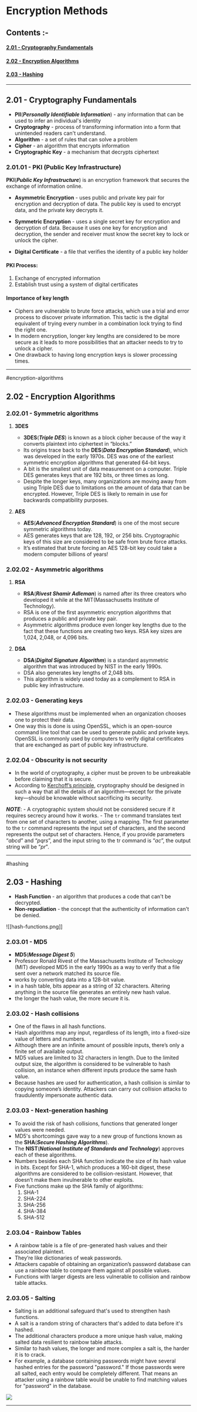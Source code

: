 
# Encryption Methods

## Contents :-

#### [2.01 - Cryptography Fundamentals](#201---cryptography-fundamentals)
#### [2.02 - Encryption Algorithms](#202---encryption-algorithms)
#### [2.03 - Hashing](#203---hashing)

---

## 2.01 - Cryptography Fundamentals

- **PII**(***Personally Identifiable Information***) - any information that can be used to infer an individual's identity
- **Cryptography** - process of transforming information into a form that unintended readers can't understand.
- **Algorithm** - a set of rules that can solve a problem
- **Cipher** - an algorithm that encrypts information
- **Cryptographic Key** - a mechanism that decrypts ciphertext

### 2.01.01 - PKI (Public Key Infrastructure)

**PKI**(***Public Key Infrastructure***) is an encryption framework that secures the exchange of information online.

- **Asymmetric Encryption** - uses public and private key pair for encryption and decryption of data. The public key is used to encrypt data, and the private key decrypts it.

- **Symmetric Encryption** - uses a single secret key for encryption and decryption of data. Because it uses one key for encryption and decryption, the sender and receiver must know the secret key to lock or unlock the cipher.

- **Digital Certificate** - a file that verifies the identity of a public key holder

#### PKI Process:

1. Exchange of encrypted information 
2. Establish trust using a system of digital certificates

#### Importance of key length

- Ciphers are vulnerable to brute force attacks, which use a trial and error process to discover private information. This tactic is the digital equivalent of trying every number in a combination lock trying to find the right one. 
- In modern encryption, longer key lengths are considered to be more secure as it leads to more possibilities that an attacker needs to try to unlock a cipher.
- One drawback to having long encryption keys is slower processing times.

---

#encryption-algorithms

## 2.02 - Encryption Algorithms

### 2.02.01 - Symmetric algorithms

1. **3DES**
	- **3DES**(***Triple DES***) is known as a block cipher because of the way it converts plaintext into ciphertext in “blocks.” 
	- Its origins trace back to the **DES**(***Data Encryption Standard***), which was developed in the early 1970s. DES was one of the earliest symmetric encryption algorithms that generated 64-bit keys. 
	- A bit is the smallest unit of data measurement on a computer. Triple DES generates keys that are 192 bits, or three times as long. 
	- Despite the longer keys, many organizations are moving away from using Triple DES due to limitations on the amount of data that can be encrypted. However, Triple DES is likely to remain in use for backwards compatibility purposes.   

2. **AES**
	- **AES**(***Advanced Encryption Standard***) is one of the most secure symmetric algorithms today. 
	- AES generates keys that are 128, 192, or 256 bits. Cryptographic keys of this size are considered to be safe from brute force attacks. 
	- It’s estimated that brute forcing an AES 128-bit key could take a modern computer billions of years!

### 2.02.02 - Asymmetric algorithms

1. **RSA**
	- **RSA**(***Rivest Shamir Adleman***) is named after its three creators who developed it while at the MIT(Massachusetts Institute of Technology). 
	- RSA is one of the first asymmetric encryption algorithms that produces a public and private key pair. 
	- Asymmetric algorithms produce even longer key lengths due to the fact that these functions are creating two keys. RSA key sizes are 1,024, 2,048, or 4,096 bits. 

2. **DSA**
	- **DSA**(***Digital Signature Algorithm***) is a standard asymmetric algorithm that was introduced by NIST in the early 1990s. 
	- DSA also generates key lengths of 2,048 bits. 
	- This algorithm is widely used today as a complement to RSA in public key infrastructure.

### 2.02.03 - Generating keys

- These algorithms must be implemented when an organization chooses one to protect their data.
- One way this is done is using OpenSSL, which is an open-source command line tool that can be used to generate public and private keys. OpenSSL is commonly used by computers to verify digital certificates that are exchanged as part of public key infrastructure.

### 2.02.04 - Obscurity is not security

- In the world of cryptography, a cipher must be proven to be unbreakable before claiming that it is secure. 
- According to [Kerchoff’s principle](https://en.wikipedia.org/wiki/Kerckhoffs%27s_principle), cryptography should be designed in such a way that all the details of an algorithm—except for the private key—should be knowable without sacrificing its security.

***NOTE***: 
	- A cryptographic system should not be considered secure if it requires secrecy around how it works.
	- The `tr` command translates text from one set of characters to another, using a mapping. The first parameter to the `tr` command represents the input set of characters, and the second represents the output set of characters. Hence, if you provide parameters “*abcd*” and “*pqrs*”, and the input string to the tr command is “*ac*”, the output string will be “*pr*".

---

#hashing

## 2.03 - Hashing

- **Hash Function** - an algorithm that produces a code that can't be decrypted.
- **Non-repudiation** - the concept that the authenticity of information can't be denied.

![[hash-functions.png]]

### 2.03.01 - MD5

- **MD5**(***Message Digest 5***)
- Professor Ronald Rivest of the Massachusetts Institute of Technology (MIT) developed MD5 in the early 1990s as a way to verify that a file sent over a network matched its source file.
- works by converting data into a 128-bit value.
- in a hash table, bits appear as a string of 32 characters. Altering anything in the source file generates an entirely new hash value.
- the longer the hash value, the more secure it is.

### 2.03.02 - Hash collisions

- One of the flaws in all hash functions. 
- Hash algorithms map any input, regardless of its length, into a fixed-size value of letters and numbers. 
- Although there are an infinite amount of possible inputs, there’s only a finite set of available output.
- MD5 values are limited to 32 characters in length. Due to the limited output size, the algorithm is considered to be vulnerable to hash collision, an instance when different inputs produce the same hash value. 
- Because hashes are used for authentication, a hash collision is similar to copying someone’s identity. Attackers can carry out collision attacks to fraudulently impersonate authentic data.

### 2.03.03 - Next-generation hashing

- To avoid the risk of hash collisions, functions that generated longer values were needed. 
- MD5's shortcomings gave way to a new group of functions known as the **SHA**(***Secure Hashing Algorithms***).
- The **NIST**(***National Institute of Standards and Technology***) approves each of these algorithms. 
- Numbers besides each SHA function indicate the size of its hash value in bits. Except for SHA-1, which produces a 160-bit digest, these algorithms are considered to be collision-resistant. However, that doesn’t make them invulnerable to other exploits.
- Five functions make up the SHA family of algorithms:
	1. SHA-1
	2. SHA-224
	3. SHA-256
	4. SHA-384
	5. SHA-512

### 2.03.04 - Rainbow Tables

- A rainbow table is a file of pre-generated hash values and their associated plaintext. 
- They’re like dictionaries of weak passwords. 
- Attackers capable of obtaining an organization’s password database can use a rainbow table to compare them against all possible values.
- Functions with larger digests are less vulnerable to collision and rainbow table attacks.

### 2.03.05 - Salting 

- Salting is an additional safeguard that's used to strengthen hash functions. 
- A salt is a random string of characters that's added to data before it's hashed. 
- The additional characters produce a more unique hash value, making salted data resilient to rainbow table attacks.
- Similar to hash values, the longer and more complex a salt is, the harder it is to crack.
- For example, a database containing passwords might have several hashed entries for the password "password." If those passwords were all salted, each entry would be completely different. That means an attacker using a rainbow table would be unable to find matching values for "password" in the database.

![](assets/salting.png)

---


